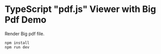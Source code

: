 TypeScript "pdf.js" Viewer with Big Pdf Demo
=============================================

Render Big pdf file.

```
npm install
npm run dev
```
